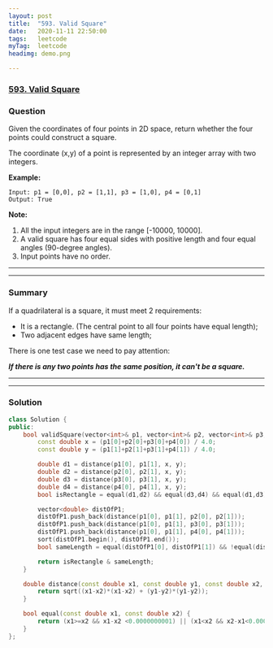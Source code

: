 ```yaml
---
layout: post
title:  "593. Valid Square"
date:   2020-11-11 22:50:00
tags:	leetcode
myTag:	leetcode
headimg: demo.png

---
```


### [593. Valid Square](https://leetcode.com/problems/valid-square/)

### Question

Given the coordinates of four points in 2D space, return whether the four points could construct a square.

The coordinate (x,y) of a point is represented by an integer array with two integers.

**Example:**

```
Input: p1 = [0,0], p2 = [1,1], p3 = [1,0], p4 = [0,1]
Output: True
```

**Note:**

1. All the input integers are in the range [-10000, 10000].
2. A valid square has four equal sides with positive length and four equal angles (90-degree angles).
3. Input points have no order.


---
---

### Summary

If a quadrilateral is a square, it must meet 2 requirements:

+ It is a rectangle. (The central point to all four points have equal length);
+ Two adjacent edges have same length;

There is one test case we need to pay attention:

***If there is any two points has the same position, it can't be a square.***

---
---

### Solution

```cpp
class Solution {
public:
    bool validSquare(vector<int>& p1, vector<int>& p2, vector<int>& p3, vector<int>& p4) {
        const double x = (p1[0]+p2[0]+p3[0]+p4[0]) / 4.0;
        const double y = (p1[1]+p2[1]+p3[1]+p4[1]) / 4.0;

        double d1 = distance(p1[0], p1[1], x, y);
        double d2 = distance(p2[0], p2[1], x, y);
        double d3 = distance(p3[0], p3[1], x, y);
        double d4 = distance(p4[0], p4[1], x, y);
        bool isRectangle = equal(d1,d2) && equal(d3,d4) && equal(d1,d3);

        vector<double> distOfP1;
        distOfP1.push_back(distance(p1[0], p1[1], p2[0], p2[1]));
        distOfP1.push_back(distance(p1[0], p1[1], p3[0], p3[1]));
        distOfP1.push_back(distance(p1[0], p1[1], p4[0], p4[1]));
        sort(distOfP1.begin(), distOfP1.end());
        bool sameLength = equal(distOfP1[0], distOfP1[1]) && !equal(distOfP1[0], 0);

        return isRectangle & sameLength;
    }

    double distance(const double x1, const double y1, const double x2, const double y2) {
        return sqrt((x1-x2)*(x1-x2) + (y1-y2)*(y1-y2));
    }

    bool equal(const double x1, const double x2) {
        return (x1>=x2 && x1-x2 <0.0000000001) || (x1<x2 && x2-x1<0.0000000001);
    }
};
```
